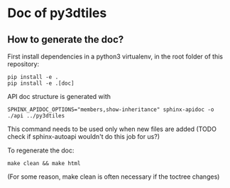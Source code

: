 # Doc of py3dtiles

## How to generate the doc?

First install dependencies in a python3 virtualenv, in the root folder of this repository:

```
pip install -e .
pip install -e .[doc]
```

API doc structure is generated with 
```
SPHINX_APIDOC_OPTIONS="members,show-inheritance" sphinx-apidoc -o ./api ../py3dtiles
```
This command needs to be used only when new files are added (TODO check if sphinx-autoapi wouldn't do this job for us?)

To regenerate the doc:

```
make clean && make html
```
(For some reason, make clean is often necessary if the toctree changes)
